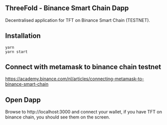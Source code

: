## ThreeFold - Binance Smart Chain Dapp

Decentralised application for TFT on Binance Smart Chain (TESTNET).

## Installation

```
yarn
yarn start
```

## Connect with metamask to binance chain testnet

https://academy.binance.com/nl/articles/connecting-metamask-to-binance-smart-chain

## Open Dapp

Browse to http://localhost:3000 and connect your wallet, if you have TFT on binance chain, you should see them on the screen.
